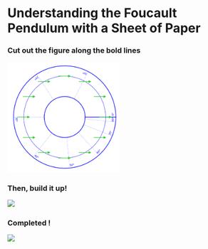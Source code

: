# Understanding the Foucault Pendulum with a Sheet of Paper 

### Cut out the figure along the bold lines

<img src="out/paper-model.png" width="50%" />

### Then, build it up!

<img src="out/buildUp.png" width="50%" />

### Completed !

<img src="etc/completed.png" width="50%" />
